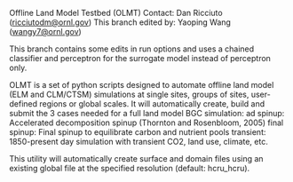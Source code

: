 Offline Land Model Testbed (OLMT)
Contact:  Dan Ricciuto (ricciutodm@ornl.gov)
This branch edited by: Yaoping Wang (wangy7@ornl.gov)

This branch contains some edits in run options and uses a chained classifier and perceptron for the surrogate model instead of perceptron only. 

OLMT is a set of python scripts designed to automate offline land model (ELM and CLM/CTSM) simulations at single sites, groups of sites, user-defined regions or global scales.
It will automatically create, build and submit the 3 cases needed for a full land model BGC simulation:
ad spinup:     Accelerated decomposition spinup (Thornton and Rosenbloom, 2005)
final spinup:  Final spinup to equilibrate carbon and nutrient pools
transient:     1850-present day simulation with transient CO2, land use, climate, etc.

This utility will automatically create surface and domain files using an existing global file at the specified resolution (default:  hcru_hcru).
